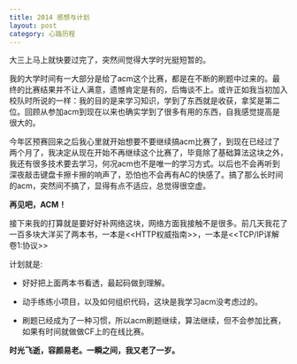 ```yaml
---
title: 2014 感想与计划
layout: post
category: 心路历程
---
```


大三上马上就快要过完了，突然间觉得大学时光挺短暂的。

我的大学时间有一大部分是给了acm这个比赛，都是在不断的刷题中过来的。最终的比赛结果并不让人满意，遗憾肯定是有的，后悔谈不上。或许正如我当初加入校队时所说的一样：我的目的是来学习知识，学到了东西就是收获，拿奖是第二位。回顾从参加acm到现在以来也确实学到了很多有用的东西，自我感觉提高是很大的。

今年区预赛回来之后我心里就开始想要不要继续搞acm比赛了，到现在已经过了两个月了，我决定从现在开始不再继续这个比赛了，毕竟除了基础算法这块之外，我还有很多技术要去学习，何况acm也不是唯一的学习方式。以后也不会再听到深夜敲击键盘卡擦卡擦的响声了，恐怕也不会再有AC的快感了。搞了那么长时间的acm，突然间不搞了，显得有点不适应，总觉得很空虚。

 
  

**再见吧，ACM！**


 
  
   
接下来我的打算就是要好好补网络这块，网络方面我接触不是很多。前几天我花了一百多块大洋买了两本书，一本是\<\<HTTP权威指南\>\>，一本是\<\<TCP/IP详解 卷1:协议\>\>

计划就是:

- 好好把上面两本书看透，最起码做到理解。

- 动手练练小项目，以及如何组织代码，这块是我学习acm没考虑过的。

- 刷题已经成为了一种习惯，所以acm刷题继续，算法继续，但不会参加比赛，如果有时间就做做CF上的在线比赛。



**时光飞逝，容颜易老。一瞬之间，我又老了一岁。**
